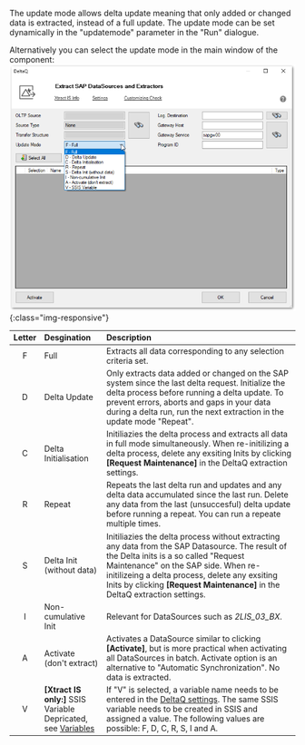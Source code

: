 The update mode allows delta update meaning that only added or changed data is extracted, instead of a full update.
The update mode can be set dynamically in the "updatemode" parameter in the "Run" dialogue.

Alternatively you can select the update mode in the main window of the component:
 ![Update-Mode](/img/content/deltaq-extraction-seetings.png ){:class="img-responsive"}

| Letter | Desgination | Description |
| :------: |:--- | :--- |
| F | Full | Extracts all data corresponding to any selection criteria set. |
| D | Delta Update | Only extracts data added or changed on the SAP system since the last delta request. Initialize the delta process before running a delta update. To prevent errors, aborts and gaps in your data during a delta run, run the next extraction in the update mode "Repeat". |
| C | Delta Initialisation | Initiliazies the delta process and extracts all data in full mode simultaneously. When re-initilizing a delta process, delete any exsiting Inits by clicking **[Request Maintenance]** in the DeltaQ extraction settings.|
| R | Repeat | Repeats the last delta run and updates and any delta data accumulated since the last run. Delete any data from the last (unsuccesful) delta update before running a repeat. You can run a repeate multiple times.|
| S | Delta Init (without data)  | Initiliazies the delta process without extracting any data from the SAP Datasource. The result of the Delta inits is a so called "Request Maintenance" on the SAP side. When re-initilizeing a delta process, delete any exsiting Inits by clicking **[Request Maintenance]** in the DeltaQ extraction settings.|
| I |  Non-cumulative Init   |  Relevant for DataSources such as *2LIS_03_BX*.  |
| A | Activate (don't extract) | Activates a DataSource similar to clicking **[Activate]**, but is more practical when activating all DataSources in batch. Activate option is an alternative to "Automatic Synchronization".  No data is extracted. |
| V | **[Xtract IS only:]** SSIS Variable <br> Depricated, see [Variables](https://help.theobald-software.com/en/xtract-is/bw-cube/variables) |  If "V" is selected, a variable name needs to be entered in the [DeltaQ settings](https://help.theobald-software.com/en/xtract-is/deltaq/settings). The same SSIS variable needs to be created in SSIS and assigned a value. The following values are possible: F, D, C, R, S, I and A. |


